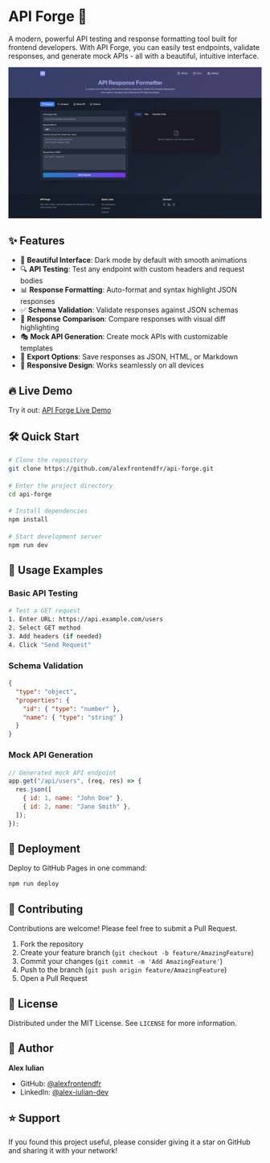 # API Forge 🚀

A modern, powerful API testing and response formatting tool built for frontend developers. With API Forge, you can easily test endpoints, validate responses, and generate mock APIs - all with a beautiful, intuitive interface.

![API Forge Interface](./public/screenshot.png)

## ✨ Features

- 🎨 **Beautiful Interface**: Dark mode by default with smooth animations
- 🔍 **API Testing**: Test any endpoint with custom headers and request bodies
- 📊 **Response Formatting**: Auto-format and syntax highlight JSON responses
- ✅ **Schema Validation**: Validate responses against JSON schemas
- 🔄 **Response Comparison**: Compare responses with visual diff highlighting
- 🎭 **Mock API Generation**: Create mock APIs with customizable templates
- 💾 **Export Options**: Save responses as JSON, HTML, or Markdown
- 📱 **Responsive Design**: Works seamlessly on all devices

## 🔥 Live Demo

Try it out: [API Forge Live Demo](https://alexfrontendfr.github.io/api-forge)

## 🛠️ Quick Start

```bash
# Clone the repository
git clone https://github.com/alexfrontendfr/api-forge.git

# Enter the project directory
cd api-forge

# Install dependencies
npm install

# Start development server
npm run dev
```

## 📖 Usage Examples

### Basic API Testing

```bash
# Test a GET request
1. Enter URL: https://api.example.com/users
2. Select GET method
3. Add headers (if needed)
4. Click "Send Request"
```

### Schema Validation

```json
{
  "type": "object",
  "properties": {
    "id": { "type": "number" },
    "name": { "type": "string" }
  }
}
```

### Mock API Generation

```javascript
// Generated mock API endpoint
app.get("/api/users", (req, res) => {
  res.json([
    { id: 1, name: "John Doe" },
    { id: 2, name: "Jane Smith" },
  ]);
});
```

## 🚀 Deployment

Deploy to GitHub Pages in one command:

```bash
npm run deploy
```

## 🤝 Contributing

Contributions are welcome! Please feel free to submit a Pull Request.

1. Fork the repository
2. Create your feature branch (`git checkout -b feature/AmazingFeature`)
3. Commit your changes (`git commit -m 'Add AmazingFeature'`)
4. Push to the branch (`git push origin feature/AmazingFeature`)
5. Open a Pull Request

## 📝 License

Distributed under the MIT License. See `LICENSE` for more information.

## 👤 Author

**Alex Iulian**

- GitHub: [@alexfrontendfr](https://github.com/alexfrontendfr)
- LinkedIn: [@alex-iulian-dev](https://www.linkedin.com/in/alex-iulian-dev/)

## ⭐️ Support

If you found this project useful, please consider giving it a star on GitHub and sharing it with your network!
